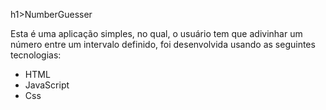 h1>NumberGuesser</h1>
<p>Esta é uma aplicação simples, no qual, o usuário tem que adivinhar um número entre um intervalo definido, foi desenvolvida usando as seguintes tecnologias:</p>
<ul>
  <li>HTML</li>
  <li>JavaScript</li>
  <li>Css</li>
</ul>
